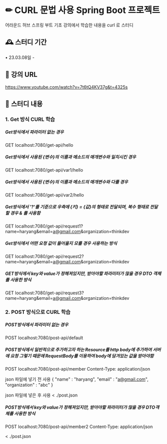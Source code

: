 # ✏ CURL 문법 사용 Spring Boot 프로젝트
어라운드 허브 스프링 부트 기초 강의에서 학습한 내용을 curl 로 스터디


## 🕰️ 스터디 기간
• 23.03.08일 - 


## 🔗 강의 URL
https://www.youtube.com/watch?v=7t6tQ4KV37g&t=4325s


## 📌 스터디 내용
### 1. Get 방식 CURL 학습

##### Get방식에서 파라미터 없는 경우
GET localhost:7080/get-api/hello

##### Get방식에서 사용된 {변수}의 이름과 메소드의 매개변수와 일치시킨 경우
GET localhost:7080/get-api/var1/hello

##### Get방식에서 사용된 {변수}의 이름과 메소드의 매개변수와 다를 경우
GET localhost:7080/get-api/var2/hello

##### Get방식에서 '?'를 기준으로 우측에 {키} = {값}의 형태로 전달되며, 복수 형태로 전달할 경우 & 를 사용함
GET localhost:7080/get-api/request1?name=haryang&email=a@gmail.com&organization=thinkdev

##### Get방식에서 어떤 요청 값이 들어올지 모를 경우 사용하는 방식
GET localhost:7080/get-api/request2?name=haryang&email=a@gmail.com&organization=thinkdev

##### GET방식에서 key와 value가 정해져있지만, 받아야할 파라미터가 많을 경우 DTO 객체를 사용한 방식
GET localhost:7080/get-api/request3?name=haryang&email=a@gmail.com&organization=thinkdev

### 2. POST 방식으로 CURL 학습

##### POST방식에서 파라미터 없는 경우
POST localhost:7080/post-api/default

##### POST방식에서 일반적으로 추가하고자 하는 Resource를 http body에 추가하여 서버에 요청 그렇기 때문에 RequestBody를 이용하여 body에 담겨있는 값을 받아야함
POST localhost:7080/post-api/member
Content-Type: application/json

 json 파일에 넣기 전 사용
{
  "name" : "haryang",
  "email" : "a@gmail.com",
  "organization" : "abc"
}

 json 파일에 넣은 후 사용
< ./post.json

##### POST방식에서 key와 value가 정해져있지만, 받아야할 파라미터가 많을 경우 DTO객체를 사용한 방식
POST localhost:7080/post-api/member2
Content-Type: application/json

< ./post.json
